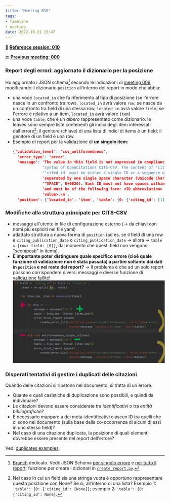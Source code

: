 ```yaml
---
title: "Meeting 010"
tags:
- timeline
- meeting
date: 2022-10-31 15:47
---
```

<span 
		class="ob-timelines"
		data-date="2022-10-31-00">
</span>
📑 [**Reference session: 010**](notes/sessions/session%20010.md)

🔙 [**Previous meeting: 000**](notes/meetings/meeting%20009.md)


### Report degli errori: aggiornato il dizionario per la posizione
Ho aggiornato i JSON schema[^1] secondo le indicazioni di [meeting 009](notes/meetings/meeting%20009.md), modificando il dizionario `position` all'interno del report in modo che abbia:
* una voce `located_in` che fa riferimento al tipo di posizione (se l'errore nasce in un confronto tra rows, `located_in` avrà valore `row`; se nasce da un confronto tra field di una stessa row, `located_in` avrà valore `field`; se l'errore è relativo a un item, `located_in` avrà valore `item`)
* una voce `table`, che è un *albero* rappresentato come dizionario: le leaves sono sempre liste contenenti gli indici degli item interessati dall'errore[^2]; il genitore (chiave) di una lista di indici di items è un field; il genitore di un field è una row. 
* Esempio di report per la validazione di **un singolo item**:
	```json
	{'validation_level': 'csv_wellformedness',
	  'error_type': 'error',
	  'message': 'The value in this field is not expressed in compliance with the '
	             "syntax of OpenCitations CITS-CSV. The content of 'citing_id' and "
	             "'cited_id' must be either a single ID or a sequence of IDs, each "
	             'separated by one single space character (Unicode Character '
	             '“SPACE”, U+0020). Each ID must not have spaces within  itself, '
	             'and must be of the following form: <ID abbreviation> + “:” + <ID '
	             'value>.\n',
	  'position': {'located_in': 'item', 'table': {0: {'citing_id': [1]}}}}
	```


### Modifiche alla [struttura principale per CITS-CSV](https://github.com/eliarizzetto/thesis_resources/blob/3e540fd7a9a3b8d8fe741d146608a8e1d90d2566/CITS/validate_cits.py)
* messaggi all'utente in file di configurazione esterno (→ da chiavi con nomi più espliciti nel file yaml)
* adattato struttura a nuova forma di `position` (ad es. se il field di una row è `citing_publication_date` o `citing_publication_date` → allora → `table = {row: field: [0]}`, dal momento che questi field non vengono "scomposti" in items).
* **È importante poter distinguere quale specifico errore (cioè quale funzione di validazione non è stata passata) a partire soltanto dai dati in `position` e nel resto del report?** → Il problema è che ad un solo report possono corrispondere diversi messaggi e diverse funzione di validazione fallite!
	![ambiguous_report](images/ambiguos_report.jpg)


### Disperati tentativi di gestire i duplicati delle citazioni

Quando delle citazioni si ripetono nel documento, si tratta di un errore.
* Quante e quali casistiche di duplicazione sono possibili, e quindi da individuare?
* Le citazioni devono essere considerate tra *identificativi*  o tra *entità bibliografiche*? 
* È necessario mappare a dei meta-identificativi ciascun ID tra quelli che ci sono nel documento (sulla base della co-occorrenza di alcuni di essi in uno stesso field)? 
* Nel caso di una citazione duplicata, la posizione di quali elementi dovrebbe essere presente nel report dell'errore?

Vedi [duplicates examples](notes/duplicates%20examples.md).


[^1]: [Branch](https://github.com/eliarizzetto/thesis_resources/tree/1-semantically-richer-error-dictionaries-meeting-008) dedicato. Vedi: JSON Schema [per singolo errore](https://github.com/eliarizzetto/thesis_resources/blob/3e540fd7a9a3b8d8fe741d146608a8e1d90d2566/check_output/single_validation_output_schema.json) e [per tutto il report](https://github.com/eliarizzetto/thesis_resources/blob/3e540fd7a9a3b8d8fe741d146608a8e1d90d2566/check_output/error_report_schema.json); funzione per creare i dizionari in [`create_report.py`](https://github.com/eliarizzetto/thesis_resources/blob/3e540fd7a9a3b8d8fe741d146608a8e1d90d2566/CITS/create_report.py). 
[^2]: Nel caso in cui un field sia una stringa vuota è opportuno rappresentare questa posizione con None? Se sì, all'interno di una lista? Esempio 1: `'table': {0: {'citing_id': [None]}`; esempio 2: `'table': {0: {'citing_id': None}`.